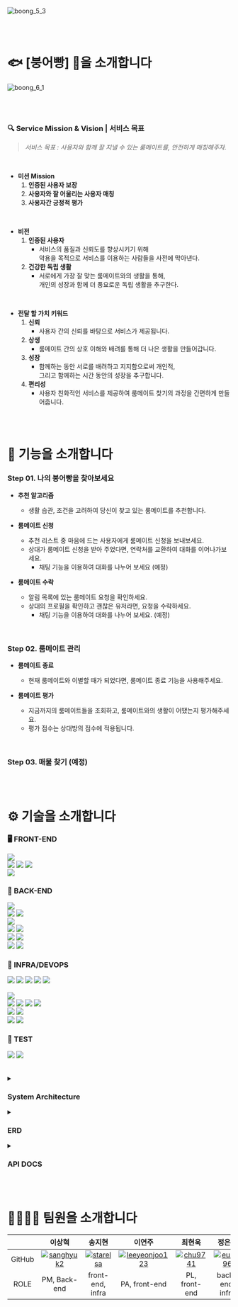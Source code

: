 ![boong_5_3](https://github.com/BOONG-O-BBANG/.github/assets/114793764/3bf34c8a-564f-4849-95a4-a07f531af314)


<br>

<br>


# 🐟 [붕어빵] 🍞을 소개합니다


![boong_6_1](https://github.com/BOONG-O-BBANG/.github/assets/114793764/d6ec62a9-b8ed-4c51-a5bb-4f03b7f53ede)


<br>

<br>

### 🔍 Service Mission & Vision | 서비스 목표

> *서비스 목표 : 사용자와 함께 잘 지낼 수 있는 룸메이트를, 안전하게 매칭해주자.*
> 

<br>

- **미션 Mission**
    1. **인증된 사용자 보장**
    2. **사용자와 잘 어울리는 사용자 매칭**
    3. **사용자간 긍정적 평가**

<br>

- **비전**
    1. **인증된 사용자**
       - 서비스의 품질과 신뢰도를 향상시키기 위해  
         악용을 목적으로 서비스를 이용하는 사람들을 사전에 막아낸다.
    2. **건강한 독립 생활**
       - 서로에게 가장 잘 맞는 룸메이트와의 생활을 통해,  
         개인의 성장과 함께 더 풍요로운 독립 생활을 추구한다.

<br>

- **전달 할 가치 키워드**
    1. **신뢰**
       - 사용자 간의 신뢰를 바탕으로 서비스가 제공됩니다.
    2. **상생**
       - 룸메이트 간의 상호 이해와 배려를 통해 더 나은 생활을 만들어갑니다.
    3. **성장**
       - 함께하는 동안 서로를 배려하고 지지함으로써 개인적,  
         그리고 함께하는 시간 동안의 성장을 추구합니다.
    4. **편리성**
       - 사용자 친화적인 서비스를 제공하여 룸메이트 찾기의 과정을 간편하게 만들어줍니다.


<br>

<br>


# 📃 기능을 소개합니다

### Step 01. 나의 붕어빵을 찾아보세요

- **추천 알고리즘**
    - 생활 습관, 조건을 고려하여 당신이 찾고 있는 룸메이트를 추천합니다.

- **룸메이트 신청**
    - 추천 리스트 중 마음에 드는 사용자에게 룸메이트 신청을 보내보세요.
    - 상대가 룸메이트 신청을 받아 주었다면, 연락처를 교환하여 대화를 이어나가보세요.
        - 채팅 기능을 이용하여 대화를 나누어 보세요 (예정)

- **룸메이트 수락**
    - 알림 목록에 있는 룸메이트 요청을 확인하세요.
    - 상대의 프로필을 확인하고 괜찮은 유저라면, 요청을 수락하세요.
        - 채팅 기능을 이용하여 대화를 나누어 보세요. (예정)

<br>

### Step 02. 룸메이트 관리

- **룸메이트 종료**
    - 현재 룸메이트와 이별할 때가 되었다면, 룸메이트 종료 기능을 사용해주세요.

- **룸메이트 평가**
    - 지금까지의 룸메이트들을 조회하고, 룸메이트와의 생활이 어땠는지 평가해주세요.
    - 평가 점수는 상대방의 점수에 적용됩니다.

<br>

### Step 03. 매물 찾기 (예정)


<br>

<br>


# ⚙️ 기술을 소개합니다

<div align=left>
    <h3>🖥 FRONT-END</h3>
    <img src="https://img.shields.io/badge/visual studio code-007ACC?style=for-the-badge&logo=visual studio code&logoColor=white">  
    <br>
    <img src="https://img.shields.io/badge/html5-E34F26?style=for-the-badge&logo=html5&logoColor=white">
    <img src="https://img.shields.io/badge/css3-1572B6?style=for-the-badge&logo=css3&logoColor=white">
    <img src="https://img.shields.io/badge/javascript-F7DF1E?style=for-the-badge&logo=javascript&logoColor=white">
    <br>
    <img src="https://img.shields.io/badge/vue.js-4FC08D?style=for-the-badge&logo=vue.js&logoColor=white">
    <h3>🔧 BACK-END</h3>
    <img src="https://img.shields.io/badge/intellij idea-000000?style=for-the-badge&logo=intellij idea&logoColor=white">
    <br>
    <img src="https://img.shields.io/badge/java-007396?style=for-the-badge&logo=java&logoColor=white">
    <img src="https://img.shields.io/badge/openjdk-007396?style=for-the-badge&logo=openjdk&logoColor=white">
    <br>
    <img src="https://img.shields.io/badge/spring boot-6DB33F?style=for-the-badge&logo=spring boot&logoColor=white">
    <br>
    <img src="https://img.shields.io/badge/spring security-6DB33F?style=for-the-badge&logo=spring security&logoColor=white">
    <img src="https://img.shields.io/badge/json web tokens-FF0000?style=for-the-badge&logo=json web tokens&logoColor=white">
    <br>
    <img src="https://img.shields.io/badge/mysql-4479A1?style=for-the-badge&logo=mysql&logoColor=white">
    <img src="https://img.shields.io/badge/redis-DC382D?style=for-the-badge&logo=redis&logoColor=white">
    <br>
    <img src="https://img.shields.io/badge/gradle-02303A?style=for-the-badge&logo=gradle&logoColor=white">
    <img src="https://img.shields.io/badge/swagger-85EA2D?style=for-the-badge&logo=swagger&logoColor=white">
    <h3>🔩 INFRA/DEVOPS</h3>
    <img src="https://img.shields.io/badge/linux-FCC624?style=for-the-badge&logo=linux&logoColor=black">
    <img src="https://img.shields.io/badge/git-F05032?style=for-the-badge&logo=git&logoColor=white">
    <img src="https://img.shields.io/badge/github-181717?style=for-the-badge&logo=github&logoColor=white">
    <img src="https://img.shields.io/badge/jeknins-D24939?style=for-the-badge&logo=jenkins&logoColor=white">
    <img src="https://img.shields.io/badge/docker-2496ED?style=for-the-badge&logo=docker&logoColor=white">
    <br>
    <br>
    <img src="https://img.shields.io/badge/amazon aws-232F3E?style=for-the-badge&logo=amazon aws&logoColor=white">
    <br>
    <img src="https://img.shields.io/badge/amazon ec2-FF9900?style=for-the-badge&logo=amazon ec2&logoColor=white">
    <img src="https://img.shields.io/badge/amazon s3-569A31?style=for-the-badge&logo=amazon s3&logoColor=white">
    <img src="https://img.shields.io/badge/amazon route 53-8C4FFF?style=for-the-badge&logo=amazon route 53&logoColor=white">
    <img src="https://img.shields.io/badge/amazon rds-527FFF?style=for-the-badge&logo=amazon rds&logoColor=white">
    <br>
    <img src="https://img.shields.io/badge/amazon api gateway-FF4F8B?style=for-the-badge&logo=amazon api gateway&logoColor=white">
    <img src="https://img.shields.io/badge/amazon cloudwatch-FF4F8B?style=for-the-badge&logo=amazon cloudwatch&logoColor=white">
    <br>
    <img src="https://img.shields.io/badge/amazon identity access management-DD344C?style=for-the-badge&logo=amazon identity access management&logoColor=white">
    <img src="https://img.shields.io/badge/amazon simple email service-DD344C?style=for-the-badge&logo=amazon simple email service&logoColor=white">
    <h3>🔩 TEST</h3>
    <img src="https://img.shields.io/badge/k6-7D64FF?style=for-the-badge&logo=k6&logoColor=white">
    <img src="https://img.shields.io/badge/apache jmeter-D22128?style=for-the-badge&logo=apache jmeter&logoColor=white">
</div>


<br>

<br>


<details>
<summary> <h3> System Architecture </h3> </summary>
<div markdown="1">

![System_Architecture](https://github.com/BOONG-O-BBANG/.github/assets/114793764/1dacb9e2-46cf-468b-b15c-966ca0a511e9)

</div>

</details>

<details>
<summary> <h3> ERD </h3> </summary>
<div markdown="1">

![bob_erd](https://github.com/BOONG-O-BBANG/.github/assets/114793764/1c869fe9-58f3-45ca-a723-e818ef5e2676)

</div>

</details>

<details>
<summary> <h3> API DOCS </h3> </summary>
<div markdown="1">
  
![Swagger (1)](https://github.com/BOONG-O-BBANG/.github/assets/114793764/47754f37-7029-48bf-9a82-a9b4b2d74698)
![Swagger (2)](https://github.com/BOONG-O-BBANG/.github/assets/114793764/e1b53730-a38e-40dc-969d-96f87ab7481a)
![Swagger (3)](https://github.com/BOONG-O-BBANG/.github/assets/114793764/cc940891-79e5-475c-bb56-56ac05f90190)
![Swagger (4)](https://github.com/BOONG-O-BBANG/.github/assets/114793764/10aeccb2-70a8-4bc2-9bb2-7d9c83033496)
![Swagger (5)](https://github.com/BOONG-O-BBANG/.github/assets/114793764/fba5d749-526b-4549-ac74-d2a79c4d5dd1)

</div>
</details>

<br>

<br>



# 👨‍👩‍👧‍👦 팀원을 소개합니다

|  | **이상혁** | **송지현** | **이연주** | **최현욱** | **정은기** |
| :---: | :---: | :---: | :---: | :---: | :---: |
| GitHub | [![sanghyuk2](https://github.com/sanghyuk2.png?width=200px)](https://github.com/sanghyuk2)  | [![starelsa](https://github.com/starelsa.png?width=200px)](https://github.com/starelsa) |  [![leeyeonjoo123](https://github.com/leeyeonjoo123.png?width=200px)](https://github.com/leeyeonjoo123) | [![chu9741](https://github.com/chu9741.png?width=200px)](https://github.com/chu9741)  | [![eunki96](https://github.com/eunki96.png?width=200px)](https://github.com/eunki96) |
| ROLE | PM, Back-end | front-end, infra | PA, front-end | PL, front-end | back-end, infra |

<br>
